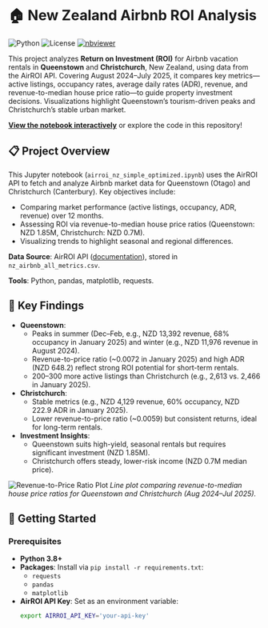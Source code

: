 # 🏠 New Zealand Airbnb ROI Analysis

![Python](https://img.shields.io/badge/python-3.8%2B-blue.svg)
![License](https://img.shields.io/badge/license-MIT-green.svg)
[![nbviewer](https://img.shields.io/badge/view%20on-nbviewer-brightgreen.svg)](https://nbviewer.jupyter.org/github/your-username/NZ-Airbnb-ROI-Analysis/blob/main/airroi_nz_simple_optimized.ipynb)

This project analyzes **Return on Investment (ROI)** for Airbnb vacation rentals in **Queenstown** and **Christchurch**, New Zealand, using data from the AirROI API. Covering August 2024–July 2025, it compares key metrics—active listings, occupancy rates, average daily rates (ADR), revenue, and revenue-to-median house price ratio—to guide property investment decisions. Visualizations highlight Queenstown’s tourism-driven peaks and Christchurch’s stable urban market.

**[View the notebook interactively](https://nbviewer.jupyter.org/github/renjij/NZ-Airbnb-ROI-Analysis/blob/main/airroi_nz_simple_optimized.ipynb)** or explore the code in this repository!

## 📋 Project Overview

This Jupyter notebook (`airroi_nz_simple_optimized.ipynb`) uses the AirROI API to fetch and analyze Airbnb market data for Queenstown (Otago) and Christchurch (Canterbury). Key objectives include:
- Comparing market performance (active listings, occupancy, ADR, revenue) over 12 months.
- Assessing ROI via revenue-to-median house price ratios (Queenstown: NZD 1.85M, Christchurch: NZD 0.7M).
- Visualizing trends to highlight seasonal and regional differences.

**Data Source**: AirROI API ([documentation](https://www.airroi.com/api/documentation/#tag/Listings)), stored in `nz_airbnb_all_metrics.csv`.

**Tools**: Python, pandas, matplotlib, requests.

## 🎯 Key Findings

- **Queenstown**:
  - Peaks in summer (Dec–Feb, e.g., NZD 13,392 revenue, 68% occupancy in January 2025) and winter (e.g., NZD 11,976 revenue in August 2024).
  - Revenue-to-price ratio (~0.0072 in January 2025) and high ADR (NZD 648.2) reflect strong ROI potential for short-term rentals.
  - 200–300 more active listings than Christchurch (e.g., 2,613 vs. 2,466 in January 2025).
- **Christchurch**:
  - Stable metrics (e.g., NZD 4,129 revenue, 60% occupancy, NZD 222.9 ADR in January 2025).
  - Lower revenue-to-price ratio (~0.0059) but consistent returns, ideal for long-term rentals.
- **Investment Insights**:
  - Queenstown suits high-yield, seasonal rentals but requires significant investment (NZD 1.85M).
  - Christchurch offers steady, lower-risk income (NZD 0.7M median price).

![Revenue-to-Price Ratio Plot](revenue_ratio.png)
*Line plot comparing revenue-to-median house price ratios for Queenstown and Christchurch (Aug 2024–Jul 2025).*

## 🚀 Getting Started

### Prerequisites
- **Python 3.8+**
- **Packages**: Install via `pip install -r requirements.txt`:
  - `requests`
  - `pandas`
  - `matplotlib`
- **AirROI API Key**: Set as an environment variable:
  ```bash
  export AIRROI_API_KEY='your-api-key'

